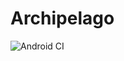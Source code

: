 # Archipelago
![Android CI](https://github.com/Kwasow/Archipelago/workflows/Android%20CI/badge.svg)
